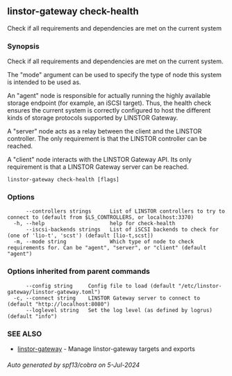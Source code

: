 ## linstor-gateway check-health

Check if all requirements and dependencies are met on the current system

### Synopsis

Check if all requirements and dependencies are met on the current system.

The "mode" argument can be used to specify the type of node this
system is intended to be used as.

An "agent" node is responsible for actually running the highly available storage
endpoint (for example, an iSCSI target). Thus, the health check ensures the
current system is correctly configured to host the different kinds of storage
protocols supported by LINSTOR Gateway.

A "server" node acts as a relay between the client and the LINSTOR controller.
The only requirement is that the LINSTOR controller can be reached.

A "client" node interacts with the LINSTOR Gateway API. Its only requirement is
that a LINSTOR Gateway server can be reached.


```
linstor-gateway check-health [flags]
```

### Options

```
      --controllers strings      List of LINSTOR controllers to try to connect to (default from $LS_CONTROLLERS, or localhost:3370)
  -h, --help                     help for check-health
      --iscsi-backends strings   List of iSCSI backends to check for (one of 'lio-t', 'scst') (default [lio-t,scst])
  -m, --mode string              Which type of node to check requirements for. Can be "agent", "server", or "client" (default "agent")
```

### Options inherited from parent commands

```
      --config string     Config file to load (default "/etc/linstor-gateway/linstor-gateway.toml")
  -c, --connect string    LINSTOR Gateway server to connect to (default "http://localhost:8080")
      --loglevel string   Set the log level (as defined by logrus) (default "info")
```

### SEE ALSO

* [linstor-gateway](linstor-gateway.md)	 - Manage linstor-gateway targets and exports

###### Auto generated by spf13/cobra on 5-Jul-2024
